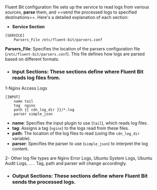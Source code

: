 Fluent Bit configuration file sets up the service to read logs from various sources, **parse** them, and ==send the processed logs to specified destinations==. Here's a detailed explanation of each section:

- **Service Section**

```plaintext
[SERVICE]
    Parsers_File /etc/fluent-bit/parsers.conf
```

**Parsers_File**: Specifies the location of the parsers configuration file (`/etc/fluent-bit/parsers.conf`). This file defines how logs are parsed based on different formats.

- ### Input Sections:  These sections define where Fluent Bit reads log files from.

1-Nginx Access Logs

```plaintext
[INPUT]
    name tail
    tag  nginx
    path {{ cdn_log_dir }}/*.log
    parser simple_json
```
- **name**: Specifies the input plugin to use (`tail`), which reads log files.
- **tag**: Assigns a tag (`nginx`) to the logs read from these files.
- **path**: The location of the log files to read (using the `cdn_log_dir` variable).
- **parser**: Specifies the parser to use (`simple_json`) to interpret the log content.

2- Other log file types are Nginx Error Logs, Ubuntu System Logs, Ubuntu Audit Logs, ... . Tag, path and parser will change accordingly.


- ### Output Sections: These sections define where Fluent Bit sends the processed logs.

